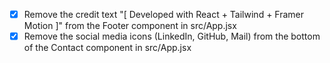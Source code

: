 - [x] Remove the credit text "[ Developed with React + Tailwind + Framer Motion ]" from the Footer component in src/App.jsx
- [x] Remove the social media icons (LinkedIn, GitHub, Mail) from the bottom of the Contact component in src/App.jsx
